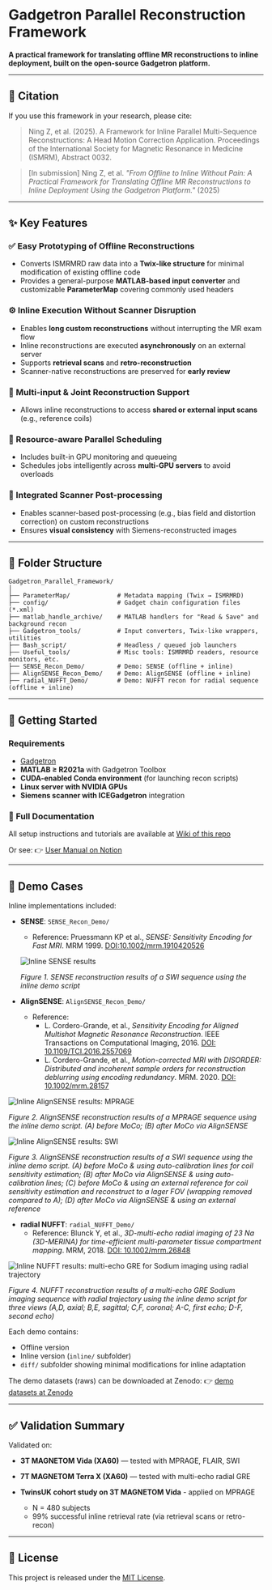 # Gadgetron Parallel Reconstruction Framework

**A practical framework for translating offline MR reconstructions to inline deployment, built on the open-source Gadgetron platform.**

---

## 📝 Citation

If you use this framework in your research, please cite:

> Ning Z, et al. (2025). A Framework for Inline Parallel Multi-Sequence Reconstructions: A Head Motion Correction Application. Proceedings of the International Society for Magnetic Resonance in Medicine (ISMRM), Abstract 0032.

> [In submission] Ning Z, et al. *"From Offline to Inline Without Pain: A Practical Framework for Translating Offline MR Reconstructions to Inline Deployment Using the Gadgetron Platform."* (2025)

---

## ✨ Key Features

### ✅ Easy Prototyping of Offline Reconstructions

* Converts ISMRMRD raw data into a **Twix-like structure** for minimal modification of existing offline code
* Provides a general-purpose **MATLAB-based input converter** and customizable **ParameterMap** covering commonly used headers

### ⚙️ Inline Execution Without Scanner Disruption

* Enables **long custom reconstructions** without interrupting the MR exam flow
* Inline reconstructions are executed **asynchronously** on an external server
* Supports **retrieval scans** and **retro-reconstruction**
* Scanner-native reconstructions are preserved for **early review**

### 🔁 Multi-input & Joint Reconstruction Support

* Allows inline reconstructions to access **shared or external input scans** (e.g., reference coils)

### 🧠 Resource-aware Parallel Scheduling

* Includes built-in GPU monitoring and queueing
* Schedules jobs intelligently across **multi-GPU servers** to avoid overloads

### 🧬 Integrated Scanner Post-processing

* Enables scanner-based post-processing (e.g., bias field and distortion correction) on custom reconstructions
* Ensures **visual consistency** with Siemens-reconstructed images

---

## 📁 Folder Structure

```
Gadgetron_Parallel_Framework/
│
├── ParameterMap/             # Metadata mapping (Twix → ISMRMRD)
├── config/                   # Gadget chain configuration files (*.xml)
├── matlab_handle_archive/    # MATLAB handlers for "Read & Save" and background recon
├── Gadgetron_tools/          # Input converters, Twix-like wrappers, utilities
├── Bash_script/              # Headless / queued job launchers
├── Useful_tools/             # Misc tools: ISMRMRD readers, resource monitors, etc.
├── SENSE_Recon_Demo/         # Demo: SENSE (offline + inline)
├── AlignSENSE_Recon_Demo/    # Demo: AlignSENSE (offline + inline)
├── radial_NUFFT_Demo/        # Demo: NUFFT recon for radial sequence (offline + inline)
```

---

## 🚀 Getting Started

### Requirements

* [Gadgetron](https://github.com/gadgetron/gadgetron)
* **MATLAB ≥ R2021a** with Gadgetron Toolbox
* **CUDA-enabled Conda environment** (for launching recon scripts)
* **Linux server with NVIDIA GPUs**
* **Siemens scanner with ICEGadgetron** integration

### 📖 Full Documentation

All setup instructions and tutorials are available at [Wiki of this repo](https://github.com/ZihanNing/Practical_Inline_Recon_Framework-public.wiki.git)

Or see:
👉 [User Manual on Notion](https://shine-pond-caf.notion.site/User-manual-20961ff38021807f89a8fdcc819acd0b?source=copy_link)

---

## 🧪 Demo Cases

Inline implementations included:

- **SENSE**: `SENSE_Recon_Demo/`
   - Reference: Pruessmann KP et al., *SENSE: Sensitivity Encoding for Fast MRI*. MRM 1999. [DOI:10.1002/mrm.1910420526](https://doi.org/10.1002/mrm.1910420526)
  
  ![Inline SENSE results](./SENSE_Recon_Demo/Demo_SWI.png)
  
  *Figure 1. SENSE reconstruction results of a SWI sequence using the inline demo script*
- **AlignSENSE**: `AlignSENSE_Recon_Demo/`
  - Reference:
    - L. Cordero-Grande, et al., *Sensitivity Encoding for Aligned Multishot Magnetic Resonance Reconstruction*. IEEE Transactions on Computational Imaging, 2016. [DOI: 10.1109/TCI.2016.2557069](https://ieeexplore.ieee.org/document/7457367)
    - L. Cordero-Grande, et al., *Motion-corrected MRI with DISORDER: Distributed and incoherent sample orders for reconstruction deblurring using encoding redundancy*. MRM. 2020. [DOI: 10.1002/mrm.28157](https://onlinelibrary.wiley.com/doi/10.1002/mrm.28157)

![Inline AlignSENSE results: MPRAGE](./AlignSENSE_Recon_Demo/Demo_MoCo_MPRAGE.png)

*Figure 2. AlignSENSE reconstruction results of a MPRAGE sequence using the inline demo script. (A) before MoCo; (B) after MoCo via AlignSENSE*

![Inline AlignSENSE results: SWI](./AlignSENSE_Recon_Demo/Demo_MoCo_smallFOV_SWI.png)

*Figure 3. AlignSENSE reconstruction results of a SWI sequence using the inline demo script. (A) before MoCo & using auto-calibration lines for coil sensitivity estimation; (B) after MoCo via AlignSENSE & using auto-calibration lines; (C) before MoCo & using an external reference for coil sensitivity estimation and reconstruct to a lager FOV (wrapping removed compared to A); (D) after MoCo via AlignSENSE & using an external reference*
    


- **radial NUFFT**: `radial_NUFFT_Demo/`
   - Reference: Blunck Y, et al., *3D-multi-echo radial imaging of 23 Na (3D-MERINA) for time-efficient multi-parameter tissue compartment mapping*. MRM, 2018. [DOI: 10.1002/mrm.26848](https://onlinelibrary.wiley.com/doi/10.1002/mrm.26848)
 
![Inline NUFFT results: multi-echo GRE for Sodium imaging using radial trajectory](./radial_NUFFT_Demo/Demo_radial_sodium_invivo.jpg)

*Figure 4. NUFFT reconstruction results of a multi-echo GRE Sodium imaging sequence with radial trajectory using the inline demo script for three views (A,D, axial; B,E, sagittal; C,F, coronal; A-C, first echo; D-F, second echo)*

Each demo contains:

* Offline version
* Inline version (`inline/` subfolder)
* `diff/` subfolder showing minimal modifications for inline adaptation

The demo datasets (raws) can be downloaded at Zenodo: 
👉 [demo datasets at Zenodo](https://zenodo.org/uploads/15839027)

---

## ✅ Validation Summary

Validated on:

* **3T MAGNETOM Vida (XA60)** — tested with MPRAGE, FLAIR, SWI
* **7T MAGNETOM Terra X (XA60)** — tested with multi-echo radial GRE
* **TwinsUK cohort study on 3T MAGNETOM Vida** - applied on MPRAGE

  * N = 480 subjects
  * 99% successful inline retrieval rate (via retrieval scans or retro-recon)

---

## 📄 License

This project is released under the [MIT License](LICENSE).
